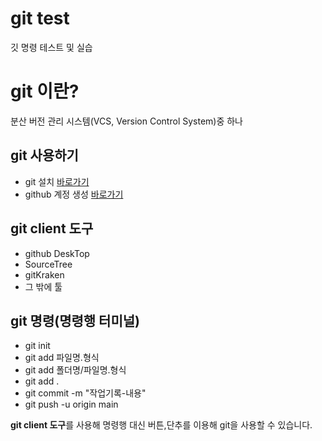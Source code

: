 # git test
깃 명령 테스트 및 실습

# git 이란?
분산 버전 관리 시스템(VCS, Version Control System)중 하나

## git 사용하기
- git 설치 [바로가기](https://git-scm.com)
- github 계정 생성 [바로가기](https://github.com)

## git client 도구
- github DeskTop
- SourceTree
- gitKraken
- 그 밖에 툴

## git 명령(명령행 터미널)
- git init
- git add 파일명.형식
- git add 폴더명/파일명.형식
- git add .
- git commit -m "작업기록-내용"
- git push -u origin main

**git client 도구**를 사용해 명령행 대신 버튼,단추를 이용해 git을 사용할 수 있습니다.